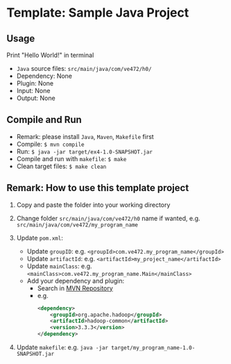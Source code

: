 # Template: Sample Java Project

## Usage

Print "Hello World!" in terminal

- `Java` source files: `src/main/java/com/ve472/h0/`
- Dependency: None
- Plugin: None
- Input: None
- Output: None

## Compile and Run

- Remark: please install `Java`, `Maven`, `Makefile` first
- Compile: `$ mvn compile`
- Run: `$ java -jar target/ex4-1.0-SNAPSHOT.jar`
- Compile and run with `makefile`: `$ make`
- Clean target files: `$ make clean`

## Remark: How to use this template project

1. Copy and paste the folder into your working directory
2. Change folder `src/main/java/com/ve472/h0` name if wanted, e.g. `src/main/java/com/ve472/my_program_name`
3. Update `pom.xml`:
    - Update `groupID`: e.g. `<groupId>com.ve472.my_program_name</groupId>`
    - Update `artifactId`: e.g. `<artifactId>my_project_name</artifactId>`
    - Update `mainClass`: e.g. `<mainClass>com.ve472.my_program_name.Main</mainClass>`
    - Add your dependency and plugin:
      - Search in [MVN Repository](https://mvnrepository.com)
      - e.g.
        ```xml
        <dependency>
            <groupId>org.apache.hadoop</groupId>
            <artifactId>hadoop-common</artifactId>
            <version>3.3.3</version>
        </dependency>
        ```

4. Update `makefile`: e.g. `java -jar target/my_program_name-1.0-SNAPSHOT.jar`

